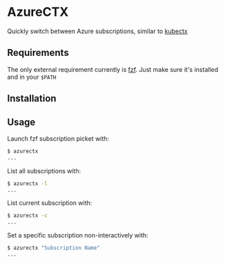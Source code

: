 # AzureCTX

Quickly switch between Azure subscriptions, similar to
[kubectx](https://github.com/ahmetb/kubectx)

## Requirements

The only external requirement currently is
[fzf](https://github.com/junegunn/fzf). Just make sure it's installed and in
your `$PATH`

## Installation

## Usage

Launch fzf subscription picket with:

```bash
$ azurectx
...
```

List all subscriptions with:

```bash
$ azurectx -l
...
```

List current subscription with:

```bash
$ azurectx -c
...
```

Set a specific subscription non-interactively with:

```bash
$ azurectx "Subscription Name"
...
```
